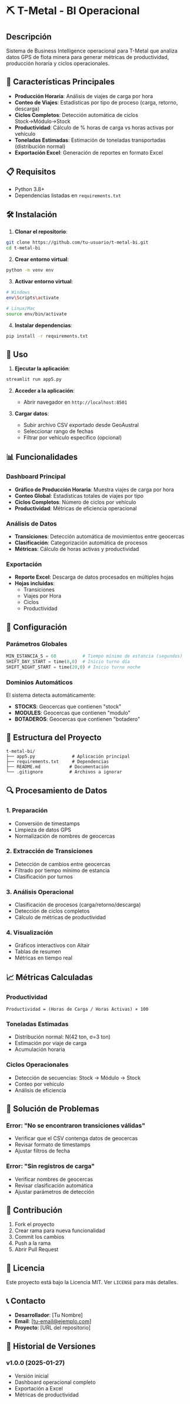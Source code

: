 # ⛏️ T-Metal - BI Operacional

## Descripción

Sistema de Business Intelligence operacional para T-Metal que analiza datos GPS de flota minera para generar métricas de productividad, producción horaria y ciclos operacionales.

## 🚀 Características Principales

- **Producción Horaria**: Análisis de viajes de carga por hora
- **Conteo de Viajes**: Estadísticas por tipo de proceso (carga, retorno, descarga)
- **Ciclos Completos**: Detección automática de ciclos Stock→Módulo→Stock
- **Productividad**: Cálculo de % horas de carga vs horas activas por vehículo
- **Toneladas Estimadas**: Estimación de toneladas transportadas (distribución normal)
- **Exportación Excel**: Generación de reportes en formato Excel

## 📋 Requisitos

- Python 3.8+
- Dependencias listadas en `requirements.txt`

## 🛠️ Instalación

1. **Clonar el repositorio**:
```bash
git clone https://github.com/tu-usuario/t-metal-bi.git
cd t-metal-bi
```

2. **Crear entorno virtual**:
```bash
python -m venv env
```

3. **Activar entorno virtual**:
```bash
# Windows
env\Scripts\activate

# Linux/Mac
source env/bin/activate
```

4. **Instalar dependencias**:
```bash
pip install -r requirements.txt
```

## 🚀 Uso

1. **Ejecutar la aplicación**:
```bash
streamlit run app5.py
```

2. **Acceder a la aplicación**:
   - Abrir navegador en `http://localhost:8501`

3. **Cargar datos**:
   - Subir archivo CSV exportado desde GeoAustral
   - Seleccionar rango de fechas
   - Filtrar por vehículo específico (opcional)

## 📊 Funcionalidades

### Dashboard Principal
- **Gráfico de Producción Horaria**: Muestra viajes de carga por hora
- **Conteo Global**: Estadísticas totales de viajes por tipo
- **Ciclos Completos**: Número de ciclos por vehículo
- **Productividad**: Métricas de eficiencia operacional

### Análisis de Datos
- **Transiciones**: Detección automática de movimientos entre geocercas
- **Clasificación**: Categorización automática de procesos
- **Métricas**: Cálculo de horas activas y productividad

### Exportación
- **Reporte Excel**: Descarga de datos procesados en múltiples hojas
- **Hojas incluidas**:
  - Transiciones
  - Viajes por Hora
  - Ciclos
  - Productividad

## 🔧 Configuración

### Parámetros Globales
```python
MIN_ESTANCIA_S = 60          # Tiempo mínimo de estancia (segundos)
SHIFT_DAY_START = time(8,0)  # Inicio turno día
SHIFT_NIGHT_START = time(20,0) # Inicio turno noche
```

### Dominios Automáticos
El sistema detecta automáticamente:
- **STOCKS**: Geocercas que contienen "stock"
- **MODULES**: Geocercas que contienen "modulo"
- **BOTADEROS**: Geocercas que contienen "botadero"

## 📁 Estructura del Proyecto

```
t-metal-bi/
├── app5.py              # Aplicación principal
├── requirements.txt     # Dependencias
├── README.md           # Documentación
└── .gitignore          # Archivos a ignorar
```

## 🔍 Procesamiento de Datos

### 1. Preparación
- Conversión de timestamps
- Limpieza de datos GPS
- Normalización de nombres de geocercas

### 2. Extracción de Transiciones
- Detección de cambios entre geocercas
- Filtrado por tiempo mínimo de estancia
- Clasificación por turnos

### 3. Análisis Operacional
- Clasificación de procesos (carga/retorno/descarga)
- Detección de ciclos completos
- Cálculo de métricas de productividad

### 4. Visualización
- Gráficos interactivos con Altair
- Tablas de resumen
- Métricas en tiempo real

## 📈 Métricas Calculadas

### Productividad
```
Productividad = (Horas de Carga / Horas Activas) × 100
```

### Toneladas Estimadas
- Distribución normal: N(42 ton, σ=3 ton)
- Estimación por viaje de carga
- Acumulación horaria

### Ciclos Operacionales
- Detección de secuencias: Stock → Módulo → Stock
- Conteo por vehículo
- Análisis de eficiencia

## 🐛 Solución de Problemas

### Error: "No se encontraron transiciones válidas"
- Verificar que el CSV contenga datos de geocercas
- Revisar formato de timestamps
- Ajustar filtros de fecha

### Error: "Sin registros de carga"
- Verificar nombres de geocercas
- Revisar clasificación automática
- Ajustar parámetros de detección

## 🤝 Contribución

1. Fork el proyecto
2. Crear rama para nueva funcionalidad
3. Commit los cambios
4. Push a la rama
5. Abrir Pull Request

## 📄 Licencia

Este proyecto está bajo la Licencia MIT. Ver `LICENSE` para más detalles.

## 📞 Contacto

- **Desarrollador**: [Tu Nombre]
- **Email**: [tu-email@ejemplo.com]
- **Proyecto**: [URL del repositorio]

## 🔄 Historial de Versiones

### v1.0.0 (2025-01-27)
- Versión inicial
- Dashboard operacional completo
- Exportación a Excel
- Métricas de productividad 